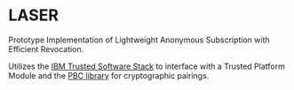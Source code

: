 # LASER
Prototype Implementation of Lightweight Anonymous Subscription with Efficient Revocation.

Utilizes the [IBM Trusted Software Stack](https://sourceforge.net/projects/ibmtpm20tss/) to interface with a Trusted Platform Module and the [PBC library](https://crypto.stanford.edu/pbc/) for cryptographic pairings.
